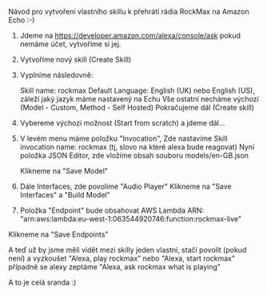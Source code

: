 Návod pro vytvoření vlastního skillu k přehrátí rádia RockMax na Amazon Echo :-)

1. Jdeme na https://developer.amazon.com/alexa/console/ask pokud nemáme účet, vytvoříme si jej.

2. Vytvoříme nový skill (Create Skill)

3. Vyplníme následovně:

	Skill name: rockmax
	Default Language: English (UK) nebo English (US), záleží jaký jazyk máme nastavený na Echu
	Vše ostatní necháme výchozí (Model - Custom, Method - Self Hosted)
	Pokračujeme dál (Create skill)

4. Vybereme výchozí možnost (Start from scratch) a jdeme dál...

5. V levém menu máme položku "Invocation",
	Zde nastavíme Skill invocation name: rockmax (tj, slovo na které alexa bude reagovat)
	Nyní položka JSON Editor, zde vložíme obsah souboru models/en-GB.json

	Klikneme na "Save Model"

6. Dále Interfaces, zde povolíme "Audio Player"
	Klikneme na "Save Interfaces" a "Build Model"

7. Položka "Endpoint" bude obsahovat AWS Lambda ARN:
	"arn:aws:lambda:eu-west-1:063544920746:function:rockmax-live"

Klikneme na "Save Endpoints"


A teď už by jsme měli vidět mezi skilly jeden vlastní, stačí povolit (pokud není)
a vyzkoušet "Alexa, play rockmax" nebo "Alexa, start rockmax" případně se alexy zeptáme "Alexa, ask rockmax what is playing"

A to je celá sranda :)
